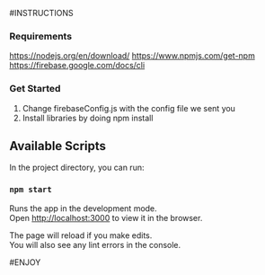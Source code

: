 #INSTRUCTIONS

### Requirements

https://nodejs.org/en/download/
https://www.npmjs.com/get-npm
https://firebase.google.com/docs/cli


### Get Started

1. Change firebaseConfig.js with the config file we sent you
2. Install libraries by doing npm install


## Available Scripts

In the project directory, you can run:

### `npm start`

Runs the app in the development mode.<br />
Open [http://localhost:3000](http://localhost:3000) to view it in the browser.

The page will reload if you make edits.<br />
You will also see any lint errors in the console.


#ENJOY

